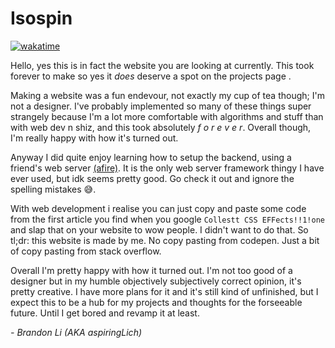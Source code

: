 # Isospin

[![wakatime](https://wakatime.com/badge/user/4b6581a3-5d2c-4e5d-9be1-63e7bb07270d/project/7867fba2-41b6-4e7c-9f9b-c37d18db6a65.svg)](https://wakatime.com/badge/user/4b6581a3-5d2c-4e5d-9be1-63e7bb07270d/project/7867fba2-41b6-4e7c-9f9b-c37d18db6a65)

Hello, yes this is in fact the website you are looking at currently. This took forever to make so yes it *does* deserve a spot on the projects page . 

Making a website was a fun endevour, not exactly my cup of tea though; I'm not a designer. I've probably implemented so many of these things super strangely because I'm a lot more comfortable with algorithms and stuff than with web dev n shiz, and this took absolutely *f o r e v e r*. Overall though, I'm really happy with how it's turned out.

Anyway I did quite enjoy learning how to setup the backend, using a friend's web server [(afire)](https://github.com/Basicprogrammer10/afire). It is the only web server framework thingy I have ever used, but idk seems pretty good. Go check it out and ignore the spelling mistakes :sweat_smile:. 

With web development i realise you can just copy and paste some code from the first article you find when you google `Collestt CSS EFFects!!1!one` and slap that on your website to wow people. I didn't want to do that. So tl;dr: this website is made by me. No copy pasting from codepen. Just a bit of copy pasting from stack overflow.

Overall I'm pretty happy with how it turned out. I'm not too good of a designer but in my humble objectively subjectively correct opinion, it's pretty creative. I have more plans for it and it's still kind of unfinished, but I expect this to be a hub for my projects and thoughts for the forseeable future. Until I get bored and revamp it at least.

 *- Brandon Li (AKA aspiringLich)*